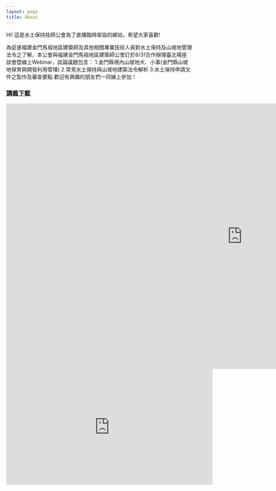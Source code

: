 ```yaml
---
layout: page
title: About
---
```



Hi! 這是水土保持技師公會為了直播臨時架設的網站，希望大家喜歡!

為促進福建金門馬祖地區建築師及其他相關專業技術人員對水土保持及山坡地管理法令之了解，本公會與福建金門馬祖地區建築師公會訂於8/31合作辦理臺北場座談會暨線上Webinar，談論議題包含：
1.金門縣境內山坡地大、小事(金門縣山坡地保育與開發利用管理)
2.常見水土保持與山坡地建築法令解析
3.水土保持申請文件之製作及審查要點
歡迎有興趣的朋友們一同線上參加！

### [講義下載](https://reurl.cc/YXVRaL)

<iframe src="https://www.facebook.com/plugins/video.php?href=https%3A%2F%2Fwww.facebook.com%2Fswcpea%2Fvideos%2F736145370780727%2F&width=1280" width="1280" height="720" style="border:none;overflow:hidden" scrolling="no" frameborder="0" allowfullscreen="true" allow="autoplay; clipboard-write; encrypted-media; picture-in-picture; web-share" allowFullScreen="true"></iframe>


<iframe src="https://www.facebook.com/plugins/video.php?height=314&href=https%3A%2F%2Fwww.facebook.com%2Fswcpea%2Fvideos%2F589633672810349%2F&show_text=false&width=560&t=0" width="560" height="314" style="border:none;overflow:hidden" scrolling="no" frameborder="0" allowfullscreen="true" allow="autoplay; clipboard-write; encrypted-media; picture-in-picture; web-share" allowFullScreen="true"></iframe>